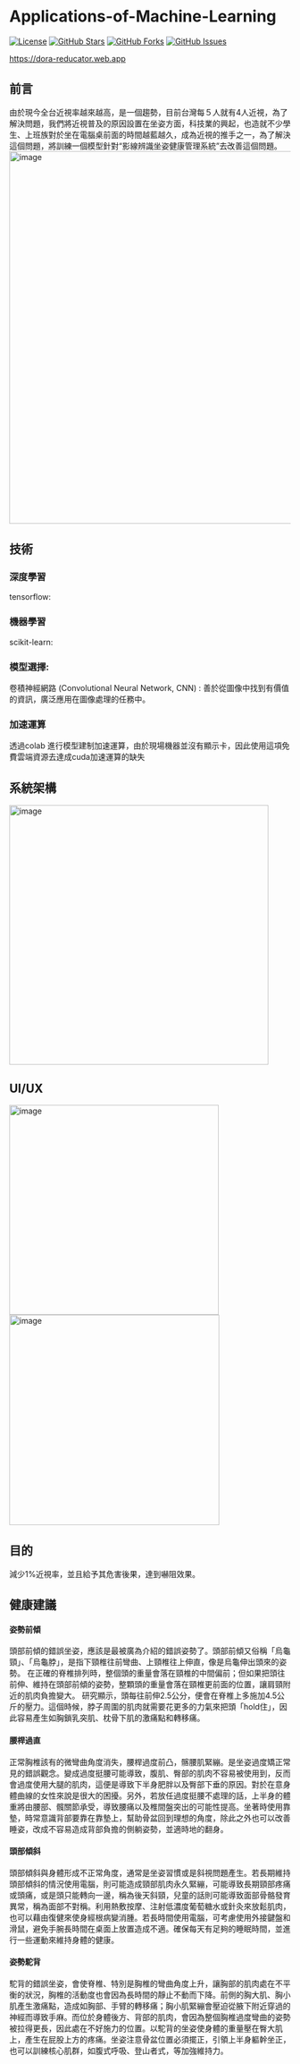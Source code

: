 # Applications-of-Machine-Learning

[![License](https://img.shields.io/badge/License-MIT-blue.svg)](LICENSE)
[![GitHub Stars](https://img.shields.io/github/stars/chris911024/Applications-of-Machine-Learning?style=flat&label=Stars)](https://github.com/chris911024/Applications-of-Machine-Learning/stargazers)
[![GitHub Forks](https://img.shields.io/github/forks/chris911024/Applications-of-Machine-Learning?style=flat&label=Forks)](https://github.com/chris911024/Applications-of-Machine-Learning/network/members)
[![GitHub Issues](https://img.shields.io/github/issues/chris911024/Applications-of-Machine-Learning?style=flat&label=Issues)](https://github.com/chris911024/Applications-of-Machine-Learning/issues)

https://dora-reducator.web.app 

## 前言
由於現今全台近視率越來越高，是一個趨勢，目前台灣每５人就有4人近視，為了解決問題，我們將近視普及的原因設置在坐姿方面，科技業的興起，也造就不少學生、上班族對於坐在電腦桌前面的時間越藍越久，成為近視的推手之一，為了解決這個問題，將訓練一個模型針對“影線辨識坐姿健康管理系統”去改善這個問題。
<img width="666" alt="image" src="https://github.com/chris911024/Applications-of-Machine-Learning/assets/67829896/e310958a-75f5-41ef-bf7b-62411d1dc9c1">

## 技術
### 深度學習
tensorflow:
### 機器學習
scikit-learn:
### 模型選擇:
卷積神經網路 (Convolutional Neural Network, CNN) : 善於從圖像中找到有價值的資訊，廣泛應用在圖像處理的任務中。
### 加速運算
透過colab 進行模型建制加速運算，由於現場機器並沒有顯示卡，因此使用這項免費雲端資源去達成cuda加速運算的缺失
## 系統架構
<img width="464" alt="image" src="https://github.com/chris911024/Applications-of-Machine-Learning/assets/67829896/e623d35e-b1af-4e21-b4a0-10795dd29b53">

## UI/UX
<img width="375" alt="image" src="https://github.com/chris911024/Applications-of-Machine-Learning/assets/67829896/038fc11c-2518-4102-958b-cc652cc7c779">  <img width="376" alt="image" src="https://github.com/chris911024/Applications-of-Machine-Learning/assets/67829896/31d8e3c0-dde9-4c6c-8cba-798342779ee0">

## 目的
減少1%近視率，並且給予其危害後果，達到嚇阻效果。
## 健康建議
#### 姿勢前傾
頭部前傾的錯誤坐姿，應該是最被廣為介紹的錯誤姿勢了。頭部前傾又俗稱「烏龜頸」、「烏龜脖」，是指下頸椎往前彎曲、上頸椎往上伸直，像是烏龜伸出頭來的姿勢。
在正確的脊椎排列時，整個頭的重量會落在頸椎的中間偏前；但如果把頭往前伸、維持在頭部前傾的姿勢，整顆頭的重量會落在頸椎更前面的位置，讓肩頸附近的肌肉負擔變大。
研究顯示，頭每往前伸2.5公分，便會在脊椎上多施加4.5公斤的壓力。這個時候，脖子周圍的肌肉就需要花更多的力氣來把頭「hold住」，因此容易產生如胸鎖乳突肌、枕骨下肌的激痛點和轉移痛。
#### 腰桿過直
正常胸椎該有的微彎曲角度消失，腰桿過度前凸，髂腰肌緊繃。是坐姿過度矯正常見的錯誤觀念。變成過度挺腰可能導致，腹肌、臀部的肌肉不容易被使用到，反而會過度使用大腿的肌肉，這便是導致下半身肥胖以及臀部下垂的原因。對於在意身體曲線的女性來說是很大的困擾。另外，若放任過度挺腰不處理的話，上半身的體重將由腰部、髖關節承受，導致腰痛以及椎間盤突出的可能性提高。坐著時使用靠墊，時常意識背部要靠在靠墊上，幫助骨盆回到理想的角度，除此之外也可以改善睡姿，改成不容易造成背部負擔的側躺姿勢，並適時地的翻身。
#### 頭部傾斜
頭部傾斜與身體形成不正常角度，通常是坐姿習慣或是斜視問題產生。若長期維持頭部傾斜的情況使用電腦，則可能造成頸部肌肉永久緊繃，可能導致長期頸部疼痛或頭痛，或是頭只能轉向一邊，稱為後天斜頸，兒童的話則可能導致面部骨骼發育異常，稱為面部不對稱。利用熱敷按摩、注射低濃度葡萄糖水或針灸來放鬆肌肉，也可以藉由復健來使身經根病變消腫。若長時間使用電腦，可考慮使用外接鍵盤和滑鼠，避免手腕長時間在桌面上放置造成不適。確保每天有足夠的睡眠時間，並進行一些運動來維持身體的健康。

#### 姿勢駝背
駝背的錯誤坐姿，會使脊椎、特別是胸椎的彎曲角度上升，讓胸部的肌肉處在不平衡的狀況，胸椎的活動度也會因為長時間的靜止不動而下降。前側的胸大肌、胸小肌產生激痛點，造成如胸部、手臂的轉移痛；胸小肌緊繃會壓迫從腋下附近穿過的神經而導致手麻。而位於身體後方、背部的肌肉，會因為整個胸椎過度彎曲的姿勢被拉得更長，因此處在不好施力的位置。以駝背的坐姿使身體的重量壓在臀大肌上，產生在屁股上方的疼痛。坐姿注意骨盆位置必須擺正，引領上半身軀幹坐正，也可以訓練核心肌群，如腹式呼吸、登山者式，等加強維持力。

